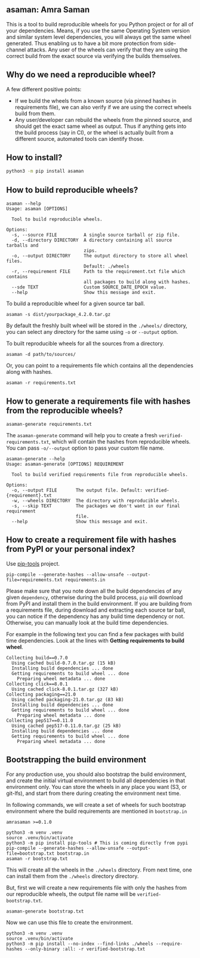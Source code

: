 ## asaman: Amra Saman

This is a tool to build reproducible wheels for you Python project or for all of your dependencies. Means, if you use the same Operating System version and similar system level dependencies, you will always get the same wheel generated. Thus enabling us to have a bit more protection from side-channel attacks. Any user of the wheels can verify that they are using the correct build from the exact source via verifying the builds themselves.

## Why do we need a reproducible wheel?

A few different positive points:

- If we build the wheels from a known source (via pinned hashes in requirements file), we can also verify if we are using the correct wheels build from them.
- Any user/developer can rebuild the wheels from the pinned source, and should get the exact same wheel as output. Thus if anything gets into the build process (say in CI), or the wheel is actually built from a different source, automated tools can identify those.


## How to install?

```bash
python3 -m pip install asaman
```

## How to build reproducible wheels?

```
asaman --help
Usage: asaman [OPTIONS]

  Tool to build reproducible wheels.

Options:
  -s, --source FILE          A single source tarball or zip file.
  -d, --directory DIRECTORY  A directory containing all source tarballs and
                             zips.
  -o, --output DIRECTORY     The output directory to store all wheel files.
                             Default: ./wheels
  -r, --requirement FILE     Path to the requirement.txt file which contains
                             all packages to build along with hashes.
  --sde TEXT                 Custom SOURCE_DATE_EPOCH value.
  --help                     Show this message and exit.
```

To build a reproducible wheel for a given source tar ball.

```
asaman -s dist/yourpackage_4.2.0.tar.gz
```

By default the freshly built wheel will be stored in the `./wheels/` directory, you can select any directory for the same using `-o` or `--output` option.

To built reproducible wheels for all the sources from a directory.


```
asaman -d path/to/sources/
```

Or, you can point to a requirements file which contains all the dependencies along with hashes.

```
asaman -r requirements.txt
```


## How to generate a requirements file with hashes from the reproducible wheels?

```
asaman-generate requirements.txt
```

The `asaman-generate` command will help you to create a fresh `verified-requirements.txt`, which
will contain the hashes from reproducible wheels. You can pass `-o/--output` option to pass your
custom file name.

```
asaman-generate --help
Usage: asaman-generate [OPTIONS] REQUIREMENT

  Tool to build verified requirements file from reproducible wheels.

Options:
  -o, --output FILE       The output file. Default: verified-{requirement}.txt
  -w, --wheels DIRECTORY  The directory with reproducible wheels.
  -s, --skip TEXT         The packages we don't want in our final requirement
                          file.
  --help                  Show this message and exit.
```

## How to create a requirement file with hashes from PyPI or your personal index?

Use [pip-tools](https://github.com/jazzband/pip-tools/) project.

```
pip-compile --generate-hashes --allow-unsafe --output-file=requirements.txt requirements.in
```

Please make sure that you note down all the build dependencies  of any given `dependency`, otherwise during the build process, `pip` will download from PyPI and install them in the build environment. If you are building from a requirements file, during download and extracting each source tar ball, you can notice if the dependency has any build time dependency or not. Otherwise, you can manually look at the build time dependencies. 

For example in the following text you can find a few packages with build time dependencies.
Look at the lines with **Getting requirements to build wheel**.

```
Collecting build==0.7.0
  Using cached build-0.7.0.tar.gz (15 kB)
  Installing build dependencies ... done
  Getting requirements to build wheel ... done
    Preparing wheel metadata ... done
Collecting click==8.0.1
  Using cached click-8.0.1.tar.gz (327 kB)
Collecting packaging==21.0
  Using cached packaging-21.0.tar.gz (83 kB)
  Installing build dependencies ... done
  Getting requirements to build wheel ... done
    Preparing wheel metadata ... done
Collecting pep517==0.11.0
  Using cached pep517-0.11.0.tar.gz (25 kB)
  Installing build dependencies ... done
  Getting requirements to build wheel ... done
    Preparing wheel metadata ... done
```


## Bootstrapping the build environment

For any production use, you should also bootstrap the build environment, and create the initial virtual environment to build all dependencies in that environment only. You can store the wheels in any place you want (S3, or git-lfs), and start from there during creating the environment next time.

In following commands, we will create a set of wheels for such bootstrap environment where the build requirements are mentioned in `bootstrap.in` 

```
amrasaman >=0.1.0
```

```
python3 -m venv .venv
source .venv/bin/activate
python3 -m pip install pip-tools # This is coming directly from pypi
pip-compile --generate-hashes --allow-unsafe --output-file=bootstrap.txt bootstrap.in
asaman -r bootstrap.txt
```

This will create all the wheels in the `./wheels` directory.
From next time, one can install them from the `./wheels` directory directory.

But, first we will create a new requirements file with only the hashes from our reproducible wheels, the output file name will be `verified-bootstrap.txt`.

```
asaman-generate bootstrap.txt
```

Now we can use this file to create the environment.

```
python3 -m venv .venv
source .venv/bin/activate
python3 -m pip install --no-index --find-links ./wheels --require-hashes --only-binary :all: -r verified-bootstrap.txt 
```






